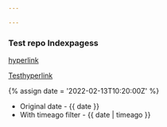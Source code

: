 ```yaml
---

---
```


### Test repo Indexpagess

[hyperlink](/_pages/home)

[Testhyperlink](/docs/test)



{% assign date = '2022-02-13T10:20:00Z' %}

- Original date - {{ date }}
- With timeago filter - {{ date | timeago }}

